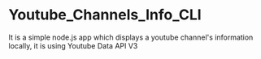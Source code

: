 # Youtube_Channels_Info_CLI
It is a simple node.js app which displays a youtube channel's information locally, it is using Youtube Data API V3
